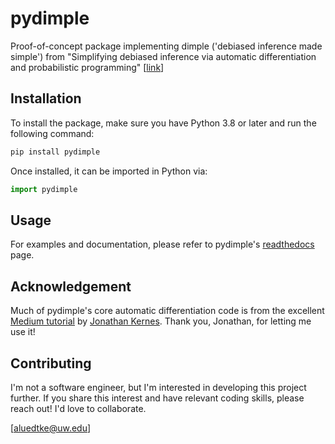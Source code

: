 # pydimple

Proof-of-concept package implementing dimple ('debiased inference made simple') from "Simplifying debiased inference via automatic differentiation and probabilistic programming" [[link](https://arxiv.org/abs/2405.08675)]

## Installation

To install the package, make sure you have Python 3.8 or later and run the following command:

```bash
pip install pydimple
```

Once installed, it can be imported in Python via:

```Python
import pydimple
```

## Usage

For examples and documentation, please refer to pydimple's [readthedocs](https://pydimple.readthedocs.io/en/latest/index.html) page.

## Acknowledgement

Much of pydimple's core automatic differentiation code is from the excellent [Medium tutorial](https://towardsdatascience.com/build-your-own-automatic-differentiation-program-6ecd585eec2a) by [Jonathan Kernes](https://jmkernes.github.io/). Thank you, Jonathan, for letting me use it!

## Contributing

I'm not a software engineer, but I'm interested in developing this project further. If you share this interest and have relevant coding skills, please reach out! I'd love to collaborate.

\[[aluedtke@uw.edu](mailto:aluedtke@uw.edu)\]
